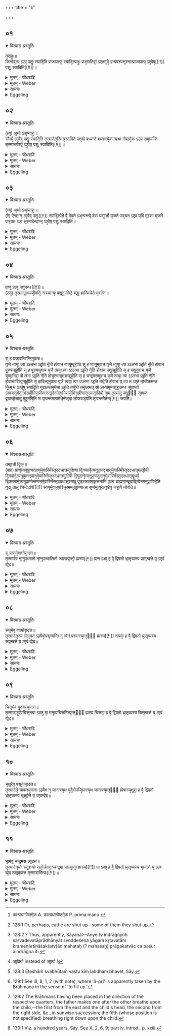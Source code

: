 +++
title = "३"

+++


## ०१


<details open><summary>विश्वास-प्रस्तुतिः</summary>

त᳘दाहुः॥  
किन्देव᳘त्य ऽएष᳘ पशुः᳘ स्यादि᳘ति प्राजापत्यः᳘ स्यादि᳘त्याहुः प्रजा᳘पतिर्वा᳘ ऽएतम᳘ग्रे᳘ ऽभ्यपश्यत्त᳘स्मात्प्राजापत्य᳘ ऽए᳘वैष᳘[[!!]] पशुः᳘ स्यादिति[[!!]]॥
</details>

<details><summary>मूलम् - श्रीधरादि</summary>

त᳘दाहुः॥  
किन्देव᳘त्य ऽएष᳘ पशुः᳘ स्यादि᳘ति प्राजापत्यः᳘ स्यादि᳘त्याहुः प्रजा᳘पतिर्वा᳘ ऽएतम᳘ग्रे᳘ ऽभ्यपश्यत्त᳘स्मात्प्राजापत्य᳘ ऽए᳘वैष᳘[[!!]] पशुः᳘ स्यादिति[[!!]]॥
</details>

<details><summary>मूलम् - Weber</summary>

त᳘दाहुः॥  
किंदेव᳘त्य एष᳘ पशुः᳘ स्यादि᳘ति प्राजापत्यः᳘ स्यादि᳘त्याहुः प्रजा᳘पतिर्वा᳘ एतम᳘ग्रेऽभ्य᳘पश्यत्त᳘स्मात्प्राजापत्य᳘ एॗवैष᳘ पशुः᳘ स्यादि᳘ति॥
</details>

<details><summary>सायणः</summary>

…
</details>

<details><summary>Eggeling</summary>

1. Here, now, they say, 'To what deity should this victim belong?'--'It should belong to Prajāpati,' they say; 'for it was Prajāpati who first saw it: therefore it is to Prajāpati that this victim should belong.'
</details>


## ०२


<details open><summary>विश्वास-प्रस्तुतिः</summary>

(त्य᳘) अ᳘थो ऽअ᳘प्याहुः॥  
सौर्य्य᳘ ऽए᳘वैष᳘ पशुः᳘ स्यादि᳘ति त᳘स्मादेत᳘स्मिन्न᳘स्तमिते पश᳘वो बध्यन्ते बध्नन्त्ये᳘कान्यथा गोष्ठमे᳘क ऽउप समा᳘यन्ति त᳘स्मात्सौर्य्य᳘ ऽए᳘वैष᳘ पशुः᳘ स्यादिति[[!!]]॥
</details>

<details><summary>मूलम् - श्रीधरादि</summary>

(त्य᳘) अ᳘थो ऽअ᳘प्याहुः॥  
सौर्य्य᳘ ऽए᳘वैष᳘ पशुः᳘ स्यादि᳘ति त᳘स्मादेत᳘स्मिन्न᳘स्तमिते पश᳘वो बध्यन्ते बध्नन्त्ये᳘कान्यथा गोष्ठमे᳘क ऽउप समा᳘यन्ति त᳘स्मात्सौर्य्य᳘ ऽए᳘वैष᳘ पशुः᳘ स्यादिति[[!!]]॥
</details>

<details><summary>मूलम् - Weber</summary>

अ᳘थो अ᳘प्याहुः॥  
सौर्य᳘ एॗवैष᳘ पशुः᳘ स्यादि᳘ति त᳘स्मादेत᳘स्मिन्न᳘स्तमिते पश᳘वो बध्यन्ते बध्नन्त्ये᳘कान्यथागोष्ठमे᳘क [^wbr_1] उपसमा᳘यन्ति त᳘स्मात्सौर्य᳘ एॗवैष᳘ पशुः᳘ स्यादि᳘ति॥  

[^wbr_1]: कान्पथागोष्ठमे᳘क A. कात्यथागोष्ठमे᳘क P. prima manu.
</details>

<details><summary>सायणः</summary>

…
</details>

<details><summary>Eggeling</summary>

2. And they also say, 'To Sūrya (the sun) that victim should belong;'--whence it is that cattle are tied up when he (the sun) has set: some of them

they tie up [^egg_395] in their respective stables, and others just flock together:--'therefore,' they say, 'it is to Sūrya that this victim should belong.'

[^egg_395]: 128:1 Or, perhaps, cattle are shut up--some of them they shut up.
</details>


## ०३


<details open><summary>विश्वास-प्रस्तुतिः</summary>

(त्य᳘) अ᳘थो ऽअ᳘प्याहुः॥  
(रै) ऐन्द्राग्न᳘ ऽए᳘वैष᳘ पशुः[[!!]] स्यादि᳘त्येते वै᳘ देव᳘ते ऽअ᳘न्वन्त्ये᳘ देवा यद्या᳘र्तो य᳘जते पार᳘यत ऽएव य᳘दि म᳘हसा य᳘जते पार᳘यत ऽएव त᳘स्मादैन्द्राग्न᳘ ऽए᳘वैष᳘ पशुः᳘ स्यादि᳘ति॥
</details>

<details><summary>मूलम् - श्रीधरादि</summary>

(त्य᳘) अ᳘थो ऽअ᳘प्याहुः॥  
(रै) ऐन्द्राग्न᳘ ऽए᳘वैष᳘ पशुः[[!!]] स्यादि᳘त्येते वै᳘ देव᳘ते ऽअ᳘न्वन्त्ये᳘ देवा यद्या᳘र्तो य᳘जते पार᳘यत ऽएव य᳘दि म᳘हसा य᳘जते पार᳘यत ऽएव त᳘स्मादैन्द्राग्न᳘ ऽए᳘वैष᳘ पशुः᳘ स्यादि᳘ति॥
</details>

<details><summary>मूलम् - Weber</summary>

अ᳘थो अ᳘प्याहुः॥  
ऐन्द्राग्न᳘ एॗवैष᳘ पशुः᳘ स्यादि᳘त्येते वै᳘ देव᳘ते अ᳘न्वन्त्ये᳘ देवा यद्या᳘र्तो य᳘जते पार᳘यत एव य᳘दि म᳘हसाय᳘जते पार᳘यत एव त᳘स्मादैन्द्राग्न᳘ एॗवैष पशुः᳘ स्यादि᳘ति॥
</details>

<details><summary>सायणः</summary>

…
</details>

<details><summary>Eggeling</summary>

3. And they also say, 'To Indra and Agni that victim should belong; for behind these two deities are (all) the other gods;--if one who is afflicted sacrifices, those two (gods) sustain him; and if one sacrifices with (a desire for) abundance [^egg_396], they sustain him: therefore it is to Indra and Agni that this victim should belong.'

[^egg_396]: 128:2 ? Thus, apparently, Sāyaṇa:--Anye tv indrāgnyoḥ sarvadevatāprādhānyāt svoddeśena yāgaṁ kr̥tavatāṁ krameṇārtināśak(atv)ān mahataḥ (? mahaśaḥ) prāpakatvāc ca paśur aindrāgna iti.
</details>


## ०४


<details open><summary>विश्वास-प्रस्तुतिः</summary>

प्राण᳘ ऽएव᳘ पशुबन्धः[[!!]]॥  
(स्त᳘) त᳘स्माद्या᳘वज्जी᳘वति᳘ नास्यान्यः᳘ पशूना᳘मीष्टे बद्धा᳘ ह्यस्मिन्नेते भ᳘वन्ति॥
</details>

<details><summary>मूलम् - श्रीधरादि</summary>

प्राण᳘ ऽएव᳘ पशुबन्धः[[!!]]॥  
(स्त᳘) त᳘स्माद्या᳘वज्जी᳘वति᳘ नास्यान्यः᳘ पशूना᳘मीष्टे बद्धा᳘ ह्यस्मिन्नेते भ᳘वन्ति॥
</details>

<details><summary>मूलम् - Weber</summary>

प्राण᳘ एव᳘ पशुबन्धः᳟॥  
त᳘स्माद्या᳘वज्जीवतिॗ नास्यान्यः᳘ पशूना᳘मीष्टे बद्धाॗ ह्यास्मिन्नेते भ᳘वन्ति॥
</details>

<details><summary>सायणः</summary>

…
</details>

<details><summary>Eggeling</summary>

4. The animal sacrifice, indeed, is the breath, whence, as long as one lives, no other has power over his cattle, for they are tied to him.
</details>


## ०५


<details open><summary>विश्वास-प्रस्तुतिः</summary>

स᳘ ह प्रजा᳘पतिरग्नि᳘मुवाच॥  
य᳘जै त्वया᳘ त्वा ऽऽलभा ऽइ᳘ति ने᳘ति होवाच व्वायु᳘म्ब्रूही᳘ति स᳘ ह व्वायु᳘मुवाच य᳘जै त्व᳘या᳘ त्वा ऽऽलभा ऽइ᳘ति ने᳘ति होवाच पु᳘रुषम्ब्रूही᳘ति स᳘ ह पु᳘रुषमुवाच य᳘जै त्वया᳘ त्वा ऽऽलभा ऽइ᳘ति ने᳘ति होवाच पशू᳘न्ब्रूही᳘ति स᳘ ह पशू᳘नुवाच य᳘जै युष्मा᳘भिरा᳘ वो लभा ऽइ᳘ति ने᳘ति होचुश्चन्द्र᳘मसम्ब्रूही᳘ति स᳘ ह चन्द्र᳘मसमु᳘वाच य᳘जै त्वया᳘ त्वा ऽऽलभा ऽइ᳘ति ने᳘ति होवाचादित्य᳘म्ब्रूही᳘ति स᳘ हादित्य᳘मुवाच य᳘जै त्वया᳘ त्वा ऽऽलभा ऽइ᳘ति तथे᳘ति होवाच य᳘ ऽउ त ऽएते ना᳘चीकमन्त कि᳘मु म ऽएते᳘षु स्यादि᳘ति य᳘द्यत्काम᳘येथा ऽइ᳘ति तथे᳘ति तमा᳘लभत᳘ सो ऽस्याय᳘म्पशुरा᳘लब्धः सं᳘ज्ञप्तो ऽश्वयत्त᳘मेता᳘भिराप्री᳘भिरा᳘प्रीणात्तद्य᳘देनमेता᳘भिराप्री᳘भिरा᳘प्रीणात्त᳘स्मादा᳘प्रियो ना᳘म त᳘स्मादु पशुᳫँ᳭ सं᳘ज्ञप्तं ब्रूयाच्छे᳘तान्नु᳘ मुहूर्तमि᳘ति स या᳘वन्तमश्वमेधे᳘नेष्ट्वा᳘ लोकञ्ज᳘यति ता᳘वन्तमेतेन[[!!]] जयति॥
</details>

<details><summary>मूलम् - श्रीधरादि</summary>

स᳘ ह प्रजा᳘पतिरग्नि᳘मुवाच॥  
य᳘जै त्वया᳘ त्वा ऽऽलभा ऽइ᳘ति ने᳘ति होवाच व्वायु᳘म्ब्रूही᳘ति स᳘ ह व्वायु᳘मुवाच य᳘जै त्व᳘या᳘ त्वा ऽऽलभा ऽइ᳘ति ने᳘ति होवाच पु᳘रुषम्ब्रूही᳘ति स᳘ ह पु᳘रुषमुवाच य᳘जै त्वया᳘ त्वा ऽऽलभा ऽइ᳘ति ने᳘ति होवाच पशू᳘न्ब्रूही᳘ति स᳘ ह पशू᳘नुवाच य᳘जै युष्मा᳘भिरा᳘ वो लभा ऽइ᳘ति ने᳘ति होचुश्चन्द्र᳘मसम्ब्रूही᳘ति स᳘ ह चन्द्र᳘मसमु᳘वाच य᳘जै त्वया᳘ त्वा ऽऽलभा ऽइ᳘ति ने᳘ति होवाचादित्य᳘म्ब्रूही᳘ति स᳘ हादित्य᳘मुवाच य᳘जै त्वया᳘ त्वा ऽऽलभा ऽइ᳘ति तथे᳘ति होवाच य᳘ ऽउ त ऽएते ना᳘चीकमन्त कि᳘मु म ऽएते᳘षु स्यादि᳘ति य᳘द्यत्काम᳘येथा ऽइ᳘ति तथे᳘ति तमा᳘लभत᳘ सो ऽस्याय᳘म्पशुरा᳘लब्धः सं᳘ज्ञप्तो ऽश्वयत्त᳘मेता᳘भिराप्री᳘भिरा᳘प्रीणात्तद्य᳘देनमेता᳘भिराप्री᳘भिरा᳘प्रीणात्त᳘स्मादा᳘प्रियो ना᳘म त᳘स्मादु पशुᳫँ᳭ सं᳘ज्ञप्तं ब्रूयाच्छे᳘तान्नु᳘ मुहूर्तमि᳘ति स या᳘वन्तमश्वमेधे᳘नेष्ट्वा᳘ लोकञ्ज᳘यति ता᳘वन्तमेतेन[[!!]] जयति॥
</details>

<details><summary>मूलम् - Weber</summary>

स᳘ ह प्रजा᳘पतिरग्नि᳘मुवाच॥  
य᳘जै त्वया᳘ त्वा लभा इ᳘ति ने᳘ति होवाच वायु᳘म् ब्रूही᳘ति स᳘ ह वायु᳘मुवाच य᳘जै त्व᳘या᳘ त्वा लभा इ᳘ति ने᳘ति होवाच पु᳘रुषम् ब्रूही᳘ति स᳘ ह पु᳘रुषमुवाच य᳘जै त्वया᳘ त्वा लभा इ᳘ति ने᳘ति होवाच पशू᳘न्ब्रूही᳘ति स᳘ ह पशू᳘नुवाच य᳘जै युष्मा᳘भिरा᳘ वो लभा इ᳘ति ने᳘ति होचुश्चन्द्र᳘मसम् ब्रूही᳘ति स᳘ ह चन्द्र᳘मसमुवाच य᳘जै त्वया᳘ त्वा लभा इ᳘ति ने᳘ति होवाचादित्य᳘म् ब्रूही᳘ति स᳘ हादित्य᳘मुवाच य᳘जै त्वया᳘ त्वा लभा इ᳘ति तथे᳘ति होवाच य᳘ उ त एते ना᳘चीकमन्त कि᳘मु म एते᳘षु स्यादि᳘ति य᳘द्यत्काम᳘येथा इ᳘ति तथे᳘ति तमा᳘लभतॗ सोऽस्याय᳘म् पशुरा᳘लब्धः सं᳘ज्ञप्तोऽश्वयत्त᳘मेता᳘भिराप्री᳘भिरा᳘प्रीणात्तद्य᳘देनमेता᳘भिराप्री᳘भिरा᳘प्रीणात्त᳘स्मादाॗप्रियो [^wbr_2] ना᳘म त᳘स्मादु पशुᳫं सं᳘ज्ञप्तम् ब्रूयाछे᳘तां नु᳘ मुहूर्तमि᳘ति स या᳘वन्तमश्वमेधे᳘नेष्ट्वा᳘ लोकं ज᳘यति ता᳘वन्तमेते᳘न जयति॥  

[^wbr_2]: आॗप्रियो instead of आॗप्र्यो !
</details>

<details><summary>सायणः</summary>

…
</details>

<details><summary>Eggeling</summary>

5. Prajāpati said to Agni, 'I will perform sacrifice with thee: I will lay hands upon thee (as a victim).'--'Nay,' said he, 'speak unto man!' He said to man, 'I will perform sacrifice with thee: I will lay hands upon thee.'--'Nay,' said he, 'speak unto the cattle!' He said to the cattle, 'I will perform sacrifice with you: I will lay hands upon you.'--'Nay,' said they, 'speak unto the moon!' He said to the moon, 'I will perform sacrifice with thee: I will lay hands upon thee,'--'Nay,' said he, 'speak unto the sun!' He said to the sun, 'I will perform sacrifice with thee: I will lay hands upon thee.' 'So be it!' said he; 'but seeing that those liked it not (to be slaughtered), what, then, shall become mine that now is with these [^egg_397]?'--'Whatsoever

[^egg_397]: 128:3 Eteshāṁ svabhūtaṁ vastu kiṁ labdhaṁ bhavet, Sāy.

thou mayest desire,' he said.--'So be it,' he replied. He laid hands upon him, and this is that animal of his seized (for sacrifice). When slaughtered, it swelled, and by means of those Āprī-hymns, he appeased it [^egg_398]; and inasmuch as, by means of these Āprī-hymns, he appeased it, they are called Āprīs. And let him, for that reason, say of the slaughtered animal, 'Let it lie for a moment!' As great as the world is which he gains by performing the horse-sacrifice, so great a world does he gain by this (animal sacrifice).

[^egg_398]: 129:1 See III, 8, 1, 2 (with note), where 'ā-prī' is apparently taken by the Brāhmaṇa in the sense of 'to fill up.'
</details>


## ०६


<details open><summary>विश्वास-प्रस्तुतिः</summary>

तम्प्रा᳘ची दि᳘क्॥  
(क्प्रा) प्राणे᳘त्यनुप्रा᳘णत्प्राण᳘मे᳘वास्मिँस्त᳘ददधात्तन्द᳘क्षिणा दि᳘ग्व्याने᳘त्यनुप्रा᳘णद्व्यान᳘मे᳘वास्मिँस्त᳘ददधात्त᳘म्प्रती᳘ची दि᳘गपाने᳘त्यनुप्रा᳘णदपान᳘मे᳘वास्मिँस्त᳘ददधात्तमु᳘दीची दि᳘गुदाने᳘त्यनुप्रा᳘णदुदान᳘मे᳘वास्मिँस्त᳘ददधात्त᳘मूर्ध्वा दि᳘क्समाने᳘त्यनुप्रा᳘णंत्समान᳘मे᳘वास्मिँस्त᳘ददधात्त᳘स्मादु पुत्र᳘ञ्जातम᳘कृत्तनाभिं प᳘ञ्च ब्राह्मणा᳘न्ब्रूयादि᳘त्येनमनुप्रा᳘णिते᳘ति य᳘द्यु तान्न᳘ व्विन्देदपि[[!!]] स्वय᳘मे᳘वानुपरिक्रा᳘ममनुप्रा᳘ण्यात्स स᳘र्व्वमा᳘युरेत्या᳘हैव᳘ जरा᳘यै जीवति॥
</details>

<details><summary>मूलम् - श्रीधरादि</summary>

तम्प्रा᳘ची दि᳘क्॥  
(क्प्रा) प्राणे᳘त्यनुप्रा᳘णत्प्राण᳘मे᳘वास्मिँस्त᳘ददधात्तन्द᳘क्षिणा दि᳘ग्व्याने᳘त्यनुप्रा᳘णद्व्यान᳘मे᳘वास्मिँस्त᳘ददधात्त᳘म्प्रती᳘ची दि᳘गपाने᳘त्यनुप्रा᳘णदपान᳘मे᳘वास्मिँस्त᳘ददधात्तमु᳘दीची दि᳘गुदाने᳘त्यनुप्रा᳘णदुदान᳘मे᳘वास्मिँस्त᳘ददधात्त᳘मूर्ध्वा दि᳘क्समाने᳘त्यनुप्रा᳘णंत्समान᳘मे᳘वास्मिँस्त᳘ददधात्त᳘स्मादु पुत्र᳘ञ्जातम᳘कृत्तनाभिं प᳘ञ्च ब्राह्मणा᳘न्ब्रूयादि᳘त्येनमनुप्रा᳘णिते᳘ति य᳘द्यु तान्न᳘ व्विन्देदपि[[!!]] स्वय᳘मे᳘वानुपरिक्रा᳘ममनुप्रा᳘ण्यात्स स᳘र्व्वमा᳘युरेत्या᳘हैव᳘ जरा᳘यै जीवति॥
</details>

<details><summary>मूलम् - Weber</summary>

तम् प्रा᳘ची दि᳘क्॥  
प्राणे᳘त्यनुप्रा᳘णत्प्राण᳘मेॗवास्मिंस्त᳘ददधात्तं द᳘क्षिणा दि᳘ग्व्याने᳘त्यनुप्रा᳘णद्व्यान᳘मेॗवास्मिंस्त᳘ददधात्त᳘म् प्रती᳘ची दि᳘गपाने᳘त्यनुप्रा᳘णदपान᳘मेॗवास्मिंस्त᳘ददधात्तमु᳘दीची दि᳘गुदाने᳘त्यनुप्रा᳘णदुदान᳘मेॗवास्मिंस्त᳘ददधात्त᳘मूर्ध्वा दि᳘क्समाने᳘त्यनुप्रा᳘णत्समान᳘मेॗवास्मिंस्त᳘ददधात्त᳘स्मादु पुत्रं᳘ जातम᳘कृत्तनाभिम् प᳘ञ्च ब्राह्मणा᳘न्ब्रूयादि᳘त्येनमनुप्रा᳘णिते᳘ति य᳘द्यु तान्न᳘ विन्देद᳘पि स्वय᳘मेॗवानुपरिक्रा᳘ममनुप्रा᳘ण्यात्स स᳘र्वमा᳘युरेत्या᳘ हैव᳘ जरा᳘यै जीवति॥
</details>

<details><summary>सायणः</summary>

…
</details>

<details><summary>Eggeling</summary>

6. The (wind of the) eastern region breathed over that (dead victim), saying, 'Breathe forth!' and thereby laid the breath (of the mouth) into it; the southern region breathed over it, saying, 'Breathe through!' and thereby laid the through-breathing into it; the western region breathed over it, saying, 'Breathe off!' and thereby laid the off-breathing into it; the northern region breathed over it, saying, 'Breathe up!' and thereby laid the up-breathing (of the nostrils) into it; the upper region breathed over it, saying, 'Breathe all about!' and thereby laid the circulating breathing into it. Therefore, regarding a new-born son, let him say to five Brāhmaṇas, before the navel-string has been cut, 'Breathe over him in this way [^egg_399]!' But if he should be unable to obtain them he may even

[^egg_399]: 129:2 The Brāhmans having been placed in the direction of the respective quarters, the father makes one after the other breathe upon the child,--the first from the east and the child's head, the second from the right side, &c., in sunwise succession; the fifth (whose position is not specified) breathing right down upon the child.

himself breathe over him whilst walking round him; and that (son of his) attains the full measure of life [^egg_400] and lives to old age.

[^egg_400]: 130:1 Viz. a hundred years, Sāy. See X, 2, 6, 9; part iv, introd., p. xxiii.
</details>


## ०७


<details open><summary>विश्वास-प्रस्तुतिः</summary>

स᳘ प्राण᳘मे᳘वाग्नेरा᳘दत्त॥  
त᳘स्मादेष ना᳘नुपध्मातो ना᳘नुपज्वालितो ज्वलत्या᳘त्तो᳘ ह्यस्य[[!!]] प्राण ऽआ᳘ ह वै᳘ द्विषतो भ्रा᳘तृव्यस्य प्राण᳘न्दत्ते य᳘ ऽएवं व्वे᳘द॥
</details>

<details><summary>मूलम् - श्रीधरादि</summary>

स᳘ प्राण᳘मे᳘वाग्नेरा᳘दत्त॥  
त᳘स्मादेष ना᳘नुपध्मातो ना᳘नुपज्वालितो ज्वलत्या᳘त्तो᳘ ह्यस्य[[!!]] प्राण ऽआ᳘ ह वै᳘ द्विषतो भ्रा᳘तृव्यस्य प्राण᳘न्दत्ते य᳘ ऽएवं व्वे᳘द॥
</details>

<details><summary>मूलम् - Weber</summary>

स᳘ प्राण᳘मेॗवाग्नेरा᳘दत्त॥  
त᳘स्मादेष ना᳘नुपध्मातो ना᳘नुपज्वलितो ज्वलत्या᳘त्तो ह्य᳘स्य प्राण आ᳘ ह वै᳘ द्विषतो भ्रा᳘तृव्यस्य प्राणं᳘ दत्ते य᳘ एवं वे᳘द॥
</details>

<details><summary>सायणः</summary>

…
</details>

<details><summary>Eggeling</summary>

7. He (the sun) took unto himself Agni's breath; whence that (fire) does not blaze unless fanned or kindled, for its breath has been taken from it; and, verily, he who knows this takes away the breath of life from his spiteful enemy.
</details>


## ०८


<details open><summary>विश्वास-प्रस्तुतिः</summary>

रूप᳘मेव᳘ व्वायोरा᳘दत्त॥  
त᳘स्मादेत᳘स्य लेल᳘यत ऽइवैवो᳘पशृण्वन्ति न᳘ त्वेनं पश्यन्त्या᳘त्त᳘ᳫँ᳘ ह्यस्य[[!!]] रूपमा᳘ ह वै᳘ द्विषतो भ्रा᳘तृव्यस्य रूप᳘न्दत्ते य᳘ ऽएवं व्वे᳘द॥
</details>

<details><summary>मूलम् - श्रीधरादि</summary>

रूप᳘मेव᳘ व्वायोरा᳘दत्त॥  
त᳘स्मादेत᳘स्य लेल᳘यत ऽइवैवो᳘पशृण्वन्ति न᳘ त्वेनं पश्यन्त्या᳘त्त᳘ᳫँ᳘ ह्यस्य[[!!]] रूपमा᳘ ह वै᳘ द्विषतो भ्रा᳘तृव्यस्य रूप᳘न्दत्ते य᳘ ऽएवं व्वे᳘द॥
</details>

<details><summary>मूलम् - Weber</summary>

रूप᳘मेव वायोरा᳘दत्त॥  
त᳘स्मादेत᳘स्य लेल᳘यत इवैवो᳘पशृण्वन्ति नॗ त्वेनम् पश्यन्त्या᳘त्तᳫं ह्य᳘स्य रूपमा᳘ ह वै द्विषतो भ्रा᳘तृव्यस्य रूपं᳘ दत्ते य᳘ एवं वे᳘द॥
</details>

<details><summary>सायणः</summary>

…
</details>

<details><summary>Eggeling</summary>

8. He took to himself Vāyu's form; whence people hear it (the wind), as it were, shaking, but do not see it, for its form has been taken from it; and, verily, he who knows this takes away the form of his spiteful enemy.
</details>


## ०९


<details open><summary>विश्वास-प्रस्तुतिः</summary>

चित्त᳘मेव पु᳘रुषस्या᳘दत्त॥  
त᳘स्मादाहुर्द्देवचित्त᳘न्त्वा ऽवतु मा᳘ मनुष्यचित्तमित्या᳘त्त᳘ᳫँ᳘ ह्यस्य चित्तमा᳘ ह वै᳘ द्विषतो भ्रा᳘तृव्यस्य चित्त᳘न्दत्ते य᳘ ऽएवं व्वे᳘द॥
</details>

<details><summary>मूलम् - श्रीधरादि</summary>

चित्त᳘मेव पु᳘रुषस्या᳘दत्त॥  
त᳘स्मादाहुर्द्देवचित्त᳘न्त्वा ऽवतु मा᳘ मनुष्यचित्तमित्या᳘त्त᳘ᳫँ᳘ ह्यस्य चित्तमा᳘ ह वै᳘ द्विषतो भ्रा᳘तृव्यस्य चित्त᳘न्दत्ते य᳘ ऽएवं व्वे᳘द॥
</details>

<details><summary>मूलम् - Weber</summary>

चित्त᳘मेव पु᳘रुषस्या᳘दत्त॥  
त᳘स्मादाहुर्देवचित्तं᳘ त्वावतु मा᳘ मनुष्यचित्तमित्या᳘त्तᳫं ह्यस्य चित्तमा᳘ ह वै᳘ द्विषतो भ्रा᳘तृव्यस्य चित्तं᳘ दत्ते य᳘ एवं वे᳘द॥
</details>

<details><summary>सायणः</summary>

…
</details>

<details><summary>Eggeling</summary>

9. He took to himself man's thought; whence people say, 'The divine thought protect thee, man's thought me!' for his thought has been taken from him; and, verily, he who knows this takes away the thought of his spiteful enemy.
</details>


## १०


<details open><summary>विश्वास-प्रस्तुतिः</summary>

च᳘क्षुरेव᳘ पशूनामा᳘दत्त॥  
त᳘स्मादेते᳘ चाकश्य᳘माना ऽइवैव न᳘ जानन्त्य᳘थ य᳘दै᳘वोपजि᳘घ्रन्त्य᳘थ जानन्त्या᳘त्त᳘ᳫँ᳘ ह्येषाञ्च᳘क्षुरा᳘ ह वै᳘ द्विषतो भ्रा᳘तृव्यस्य च᳘क्षुर्द्दत्ते य᳘ ऽएवम्वे᳘द॥
</details>

<details><summary>मूलम् - श्रीधरादि</summary>

च᳘क्षुरेव᳘ पशूनामा᳘दत्त॥  
त᳘स्मादेते᳘ चाकश्य᳘माना ऽइवैव न᳘ जानन्त्य᳘थ य᳘दै᳘वोपजि᳘घ्रन्त्य᳘थ जानन्त्या᳘त्त᳘ᳫँ᳘ ह्येषाञ्च᳘क्षुरा᳘ ह वै᳘ द्विषतो भ्रा᳘तृव्यस्य च᳘क्षुर्द्दत्ते य᳘ ऽएवम्वे᳘द॥
</details>

<details><summary>मूलम् - Weber</summary>

च᳘क्षुरेव᳘ पशूनामा᳘दत्त॥  
त᳘स्मादेते᳘ चाकश्य᳘माना इवैव न᳘ जानन्त्य᳘थ यॗदैॗवोपजि᳘घ्रन्त्य᳘थ जानन्त्याॗत्तᳫं ह्येषां च᳘क्षुरा᳘ ह वै᳘ द्विषतो भ्रा᳘तृव्यस्य च᳘क्षुर्तत्ते य᳘ एवं वे᳘द॥
</details>

<details><summary>सायणः</summary>

…
</details>

<details><summary>Eggeling</summary>

10. He took to himself the eye of cattle; whence, even whilst seeing clearly, as it were, they do not know anything, but only know what it is when they smell at it, for their eye has been taken from them; and, verily, he who knows this takes away the eye of his spiteful enemy.
</details>


## ११


<details open><summary>विश्वास-प्रस्तुतिः</summary>

भा᳘मेव᳘ चन्द्र᳘मस आ᳘दत्त॥  
त᳘स्मादेन᳘योः सदृ᳘शयोः सतो᳘र्न्नतरा᳘ञ्चन्द्र᳘मा भात्या᳘त्ता᳘ ह्यस्य[[!!]] भा ऽआ᳘ ह वै᳘ द्विषतो भ्रा᳘तृव्यस्य भा᳘न्दत्ते य᳘ ऽएवं व्वे᳘द तद्यदा᳘दत्त त᳘स्मादादित्यः[[!!]]॥
</details>

<details><summary>मूलम् - श्रीधरादि</summary>

भा᳘मेव᳘ चन्द्र᳘मस आ᳘दत्त॥  
त᳘स्मादेन᳘योः सदृ᳘शयोः सतो᳘र्न्नतरा᳘ञ्चन्द्र᳘मा भात्या᳘त्ता᳘ ह्यस्य[[!!]] भा ऽआ᳘ ह वै᳘ द्विषतो भ्रा᳘तृव्यस्य भा᳘न्दत्ते य᳘ ऽएवं व्वे᳘द तद्यदा᳘दत्त त᳘स्मादादित्यः[[!!]]॥
</details>

<details><summary>मूलम् - Weber</summary>

भा᳘मेव᳘ चन्द्र᳘मस आ᳘दत्त॥  
त᳘स्मादेत᳘योः सदृ᳘शयोः सतो᳘र्नतरां᳘ चन्द्र᳘मा भात्या᳘त्ता ह्य᳘स्य भा आ᳘ ह वै᳘ द्विषतो भ्रा᳘तृव्यस्य भां᳘ दत्ते य᳘ एवं वे᳘द तद्यदा᳘दत्त त᳘स्मादादित्यः᳟॥
</details>

<details><summary>सायणः</summary>

…
</details>

<details><summary>Eggeling</summary>

11. He took to himself the moon's shine; whence of these two (sun and moon), though being similar, the moon shines much less, for its shine has been taken from it; and, verily, he who knows this takes away the shine from his spiteful enemy. And inasmuch as he took these away (ā-dā), he (the sun) is called Āditya.
</details>

